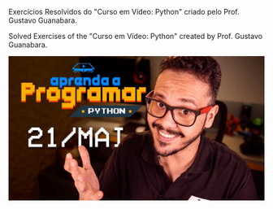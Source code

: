 Exercícios Resolvidos do "Curso em Vídeo: Python" criado pelo Prof. Gustavo Guanabara.

Solved Exercises of the "Curso em Vídeo: Python" created by Prof. Gustavo Guanabara.

<img src="./guanabara_python.jpg">
